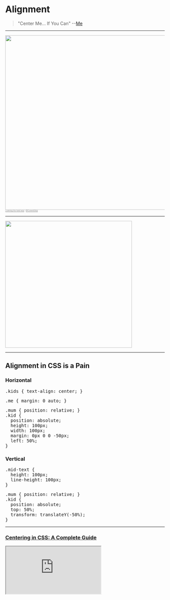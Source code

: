 # Alignment

> "Center Me... If You Can" --[Me](http://twitter.com/elijahmanor)

------

<!-- .slide: data-title="Alignment" data-state="backEndBrian juniorJacob Slide--up extended" data-menu-title="Learning the Hard Way" -->

<img src="./imgs/commitstrip-css-center.jpg" style="height: 550px; margin: 0;" />

<div style="font-size: .4em; opacity: 0.5; font-style: italic;">
  <a href="http://www.commitstrip.com/en/2015/05/21/learning-the-hard-way/">Learning the hard way</a> / <a href="http://twitter.com/commitstrip">@CommitStrip</a>
</div>

------

<!-- .slide: data-title="Alignment" data-state="backEndBrian juniorJacob Slide--up" data-menu-title="One Does Not Simply Center" -->

<img src="./imgs/one-does-not-simply-center.jpg" style="height: 400px;" />

<!--
## Scenario

> TODO: start using float... and cry

have code example here trying to lay something out with flout

## Floats

TODO: briefly talk about floats

* https://css-tricks.com/all-about-floats/
* http://nicolasgallagher.com/micro-clearfix-hack/

## Clearing Floats

TODO: Show the various ways to clear floats. This could be several slides with midLEvelMelissa coming in near the end

## Floating Frustrations

TODO: Talk about some of the limitations of using floats all the time

Show example (hopefully it is a real one and not just my ignorance)

Thinking about example using floats for layout (grid system), but then trying to align things inside one of those cells. ran into this with EveryDollar... want to replicate on reduced level
-->

------

## Alignment in CSS is a Pain
<!-- .slide: data-title="Alignment" data-state="backEndBrian juniorJacob" -->

<div class="Split">
  <div class="Split-column">
    <h3 class="fragment">Horizontal</h3>
    <div class="fragment">
      <pre data-codemirror data-mode="text/css" data-line-numbers="false" data-lines="">
.kids { text-align: center; }</pre>
    </div>
    <div class="fragment">
      <pre data-codemirror data-mode="text/css" data-line-numbers="false" data-lines="">
.me { margin: 0 auto; }</pre>
    </div>
    <div class="fragment">
      <pre data-codemirror data-mode="text/css" data-line-numbers="false" data-lines="">
.mum { position: relative; }
.kid {
  position: absolute;
  height: 100px;
  width: 100px;
  margin: 0px 0 0 -50px;
  left: 50%;
}</pre>
    </div>
  </div>
  <div class="Split-column">
    <h3 class="fragment">Vertical</h3>
    <div class="fragment">
      <pre data-codemirror data-mode="text/css" data-line-numbers="false" data-lines="">
.mid-text {
  height: 100px;
  line-height: 100px;
}</pre>
    </div>
    <div class="fragment">
      <pre data-codemirror data-mode="text/css" data-line-numbers="false" data-lines="">
.mum { position: relative; }
.kid {
  position: absolute;
  top: 50%;
  transform: translateY(-50%);
}</pre>
    </div>
  </div>
</div>

------

### [Centering in CSS: A Complete Guide](https://css-tricks.com/centering-css-complete-guide/)
<!-- .slide: data-title="Alignment" data-state="backEndBrian juniorJacob" -->

<iframe style="background-color: white;" class="stretch" src="https://css-tricks.com/centering-css-complete-guide/" />

<!-- <a href="https://css-tricks.com/centering-css-complete-guide/" data-preview-link>Centering in CSS: A Complete Guide</a> -->

------

## Media Object
<!-- .slide: data-title="Alignment" data-state="backEndBrian juniorJacob extended" data-menu-title="Media Object: Markup" -->

<pre data-codemirror data-mode="text/html" data-line-numbers="false" data-lines=""><div class="media">
  <img class="mediaFigure" src="http://...">
  <div class="mediaBody">
    <h3 class="mediaTitle">Title</h3>
    <p>Yada yada yada</p>
  </div>
</div></pre>
<img src="./imgs/media-object.png" style="position: absolute; top: 8rem; right: -8rem;" />

------

## Media Object
<!-- .slide: data-title="Alignment" data-state="backEndBrian juniorJacob extended" data-menu-title="Media Object: Float CSS" -->

Float Version

<div class="Split">
  <div class="Split-column">
    <pre data-codemirror data-mode="text/css" data-line-numbers="false">
.media {
  margin-bottom: 1em;
}

.mediaFigure {
  float: left;
  margin-left: 0;
  margin-right: 1em;
}

.media, .mediaBody {
  overflow: hidden;
}</pre>
  </div>
  <div class="Split-column Split-column--65">
    <textarea data-codemirror data-mode="text/css" data-line-numbers="false">
.mediaBody,
.mediaBody :last-child {
  margin-bottom: 0;
}

.mediaTitle {
  margin: 0 0 .5em;
}

.mediaReverse > .mediaFigure {
  float: right;
  margin: 0 0 0 1em;
}</textarea>
  </div>
</div>

------

## So What!?!
<!-- .slide: data-title="Alignment" data-state="backEndBrian juniorJacob" -->

<img src="imgs/i-give-up.gif" />

------

## Flex-box
<!-- .slide: data-title="Alignment" data-state="backEndBrian juniorJacob midLevelMelissa" -->

<div class="Split">
  <div class="Split-column Split-column--50">
    <div class="caniuse" data-feature="flexbox" style="width: auto;"></div>
  </div>
  <div class="Split-column Split-column--50" style="zoom: document;">
    <blockquote class="twitter-tweet" data-lang="en"><p lang="en" dir="ltr">Globally, 92% of browsers in use support border-radius. 96% support Flexbox. Still think it’s too early to use Flexbox?</p>&mdash; Jen Simmons (@jensimmons) <a href="https://twitter.com/jensimmons/status/702624258145579008">February 24, 2016</a></blockquote>
  </div>
</div>

------

## Flex-box Cheatsheet
<!-- .slide: data-title="Alignment" data-state="backEndBrian juniorJacob midLevelMelissa" -->

<iframe style="background-color: white;" class="stretch" src="https://css-tricks.com/snippets/css/a-guide-to-flexbox/" />

<!-- <a href="https://css-tricks.com/snippets/css/a-guide-to-flexbox/" data-preview-link>Flex-box Cheatsheet</a> -->

------

<!-- .slide: data-title="Alignment" data-state="backEndBrian juniorJacob midLevelMelissa extended" data-menu-title="Flexbox Playground" -->

<h1><a href="http://the-echoplex.net/flexyboxes" data-preview-link>
☟☟☟☟
<p>☞ Flexbox ☜</p>
<p>☞ Playground ☜</p>
☝☝☝☝☝☝</a></h1>

<!--<iframe src="http://the-echoplex.net/flexyboxes" class="stretch" />-->

------

## [FlexboxIn5.com](http://flexboxin5.com/)
<!-- .slide: data-title="Alignment" data-state="backEndBrian juniorJacob midLevelMelissa" -->

<a href="http://flexboxin5.com/)" data-preview-link><img src="imgs/flexbox-in-5.png" /></a>

------

## [FlexboxFroggy.com](http://flexboxfroggy.com/)
<!-- .slide: data-title="Alignment" data-state="backEndBrian juniorJacob midLevelMelissa" -->

Guide Froggy and friends to the lilypads!

<a href="http://flexboxfroggy.com/" data-preview-link><img src="imgs/flexbox-froggy.gif" /></a>

<!-- <div class="frog green" style="position: absolute; bottom: 0; right: 0;">
  <div class="bg animated pulse infinite"></div>
</div> -->

------

## [FlexboxDefense.com](http://www.flexboxdefense.com/)
<!-- .slide: data-title="Alignment" data-state="backEndBrian juniorJacob midLevelMelissa" -->

Stop the incoming enemies from getting past your defenses!

<a href="http://www.flexboxdefense.com/" data-preview-link><img src="imgs/flexbox-defense-wide.gif" /></a>

------

## Media Object
<!-- .slide: data-title="Alignment" data-state="backEndBrian juniorJacob midLevelMelissa extended" data-menu-title="Media Object: Flexbox CSS" -->

Flexbox Version

<div class="Split">
  <div class="Split-column">
    <pre data-codemirror data-mode="text/css" data-line-numbers="false">
.media {
  display: flex;
  align-items: flex-start;
  margin-bottom: 1em;
}

.mediaFigure {
  margin-left: 0;
  margin-right: 1em;
}

.mediaCenter {
  align-items: center;
}</pre>
  </div>
  <div class="Split-column">
    <textarea data-codemirror data-mode="text/css" data-line-numbers="false">
.mediaBody,
.mediaBody :last-child {
  margin-bottom: 0;
}

.mediaTitle {
  margin: 0 0 .5em;
}

.mediaReverse > .mediaFigure {
  order: 1;
  margin: 0 0 0 1em;
}</textarea>
  </div>
</div>

------

## Resources
<!-- .slide: data-title="Alignment" data-state="backEndBrian juniorJacob midLevelMelissa resources" -->

* [Centering in CSS: A Complete Guide](https://css-tricks.com/centering-css-complete-guide/)
* [A Complete Guide to Flexbox](https://css-tricks.com/snippets/css/a-guide-to-flexbox/)
* [What the Flexbox?](http://flexbox.io) - Free 20 video course
* [Flexbox In 5](http://flexboxin5.com/)
* [Flexbox Froggy](http://flexboxfroggy.com/)
* [Flexbox Defense](http://www.flexboxdefense.com/)
* [Solved by Flexbox](http://philipwalton.github.io/solved-by-flexbox/)
* [Flexplorer](http://bennettfeely.com/flexplorer/)
* [Flexy Boxes](http://the-echoplex.net/flexyboxes/)

Notes:

* [A Visual Guide to CSS3 Flexbox Properties](https://scotch.io/tutorials/a-visual-guide-to-css3-flexbox-properties)
* [Flexbox Cheatsheet](http://jonibologna.com/flexbox-cheatsheet/)
* http://codepen.io/elijahmanor/pen/MYxRMr?editors=110
* http://philipwalton.github.io/solved-by-flexbox/
* http://www.sitepoint.com/solving-layout-problems-css-table-property/
* http://www.flexboxdefense.com/
* http://tympanus.net/codrops/css_reference/flexbox/
* https://blog.codepen.io/2015/04/12/flexbox-fridays-by-lincoln-loop/

* https://css-tricks.com/using-flexbox/
* http://www.sitepoint.com/are-we-ready-to-use-flexbox/
* https://css-tricks.com/forums/topic/flexbox-with-fallback/
* http://designkarma.co.uk/blog/using-flexbox-now
* http://www.planningforaliens.com/blog/2014/03/11/real-world-flexbox/

